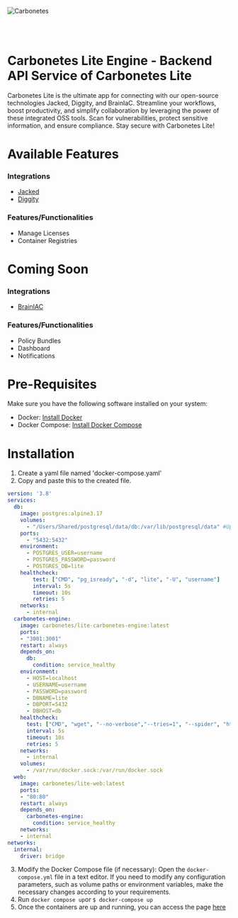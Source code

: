 ![Carbonetes](https://carbonetes-oss.s3.us-west-2.amazonaws.com/carbonetes-lite.png) 


<br/>
<br/>

# Carbonetes Lite Engine - Backend API Service of Carbonetes Lite 

Carbonetes Lite is the ultimate app for connecting with our open-source technologies Jacked, Diggity, and BrainIaC. Streamline your workflows, boost productivity, and simplify collaboration by leveraging the power of these integrated OSS tools. Scan for vulnerabilities, protect sensitive information, and ensure compliance. Stay secure with Carbonetes Lite!

# Available Features
### Integrations

- [Jacked](https://github.com/carbonetes/jacked)
- [Diggity](https://github.com/carbonetes/diggity)

### Features/Functionalities

- Manage Licenses
- Container Registries

# Coming Soon
### Integrations
- [BrainIAC](https://github.com/carbonetes/jacked)
### Features/Functionalities
- Policy Bundles
- Dashboard
- Notifications
# Pre-Requisites
Make sure you have the following software installed on your system:
- Docker: [Install Docker](https://docs.docker.com/get-docker/)
- Docker Compose: [Install Docker Compose](https://docs.docker.com/compose/install/)


# Installation

1. Create a yaml file named 'docker-compose.yaml'
2. Copy and paste this to the created file.

```yaml
version: '3.8'
services:
  db:
    image: postgres:alpine3.17
    volumes:
      - "/Users/Shared/postgresql/data/db:/var/lib/postgresql/data" #Update accordingly when running in windows os
    ports:
      - "5432:5432"
    environment:
      - POSTGRES_USER=username
      - POSTGRES_PASSWORD=password
      - POSTGRES_DB=lite
    healthcheck:
        test: ["CMD", "pg_isready", "-d", "lite", "-U", "username"]
        interval: 5s
        timeout: 10s
        retries: 5
    networks:
      - internal  
  carbonetes-engine:
    image: carbonetes/lite-carbonetes-engine:latest
    ports:
    - "3001:3001" 
    restart: always
    depends_on:
      db:
        condition: service_healthy
    environment:
      - HOST=localhost
      - USERNAME=username
      - PASSWORD=password   
      - DBNAME=lite
      - DBPORT=5432
      - DBHOST=db
    healthcheck:
      test: ["CMD", "wget", "--no-verbose","--tries=1", "--spider", "http://host.docker.internal:3001/healthcheck"]
      interval: 5s
      timeout: 10s
      retries: 5  
    networks:
      - internal 
    volumes:
      - /var/run/docker.sock:/var/run/docker.sock
  web:
    image: carbonetes/lite-web:latest
    ports:
    - "80:80"
    restart: always
    depends_on:
      carbonetes-engine:
        condition: service_healthy
    networks:
    - internal   
networks:
  internal:
    driver: bridge            
```

3. Modify the Docker Compose file (if necessary): Open the `docker-compose.yml` file in a text editor. If you need to modify any configuration parameters, such as volume paths or environment variables, make the necessary changes according to your requirements.
3. Run `docker compose up`or `$ docker-compose up`
5. Once the containers are up and running, you can access the page [<ins> here <ins/>](http://localhost)